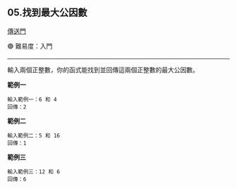 ## 05.找到最大公因數

[傳送門](https://wehelp.tw/coding/problem/5)

🟢 難易度：入門

---

輸入兩個正整數，你的函式能找到並回傳這兩個正整數的最大公因數。

**範例一**

```
輸入範例一：6 和 4
回傳：2
```

**範例二**

```
輸入範例二：5 和 16
回傳：1
```

**範例三**

```
輸入範例三：12 和 6
回傳：6
```
